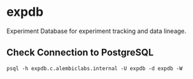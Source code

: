 # expdb
Experiment Database for experiment tracking and data lineage.

## Check Connection to PostgreSQL
`psql -h expdb.c.alembiclabs.internal -U expdb -d expdb -W`